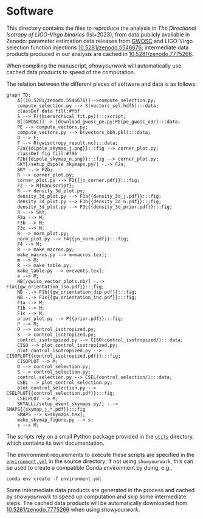 # Software

This directory contains the files to reproduce the analysis in _The Directional Isotropy of LIGO-Virgo binaries_ (Isi+2023), 
from data publicly avaliable in Zenodo: parameter estimation data releases from [GWOSC](https://www.gw-openscience.org) and LIGO-Virgo selection function
injections [10.5281/zenodo.5546676](https://doi.org/10.5281/zenodo.5546676); intermediate data products produced in our analysis are cached in
[10.5281/zenodo.7775266](https://doi.org/10.5281/zenodo.7775266).

When compiling the manuscript, _showyourwork_ will automatically use cached data products to speed of the computation.

The relation between the different pieces of software and data is as follows:

```mermaid
graph TD;
    A[(10.5281/zenodo.5546676)]-->compute_selection.py;
    compute_selection.py --> S(vectors_sel.hdf5):::data;
    classDef data fill:#fbf
    S --> F((hierarchical_fit.py)):::script;
    B[(GWOSC)]--> |download_gwosc_pe.py|PE(pe_gwosc_o3/):::data;
    PE --> compute_vectors.py;
    compute_vectors.py --> D(vectors_bbh.pkl):::data;
    D --> F;
    F --> R(gwisotropy_result.nc):::data;
    F2a{{dipole_skymap_j.png}}:::fig --> corner_plot.py;
    classDef fig fill:#f96
    F2b{{dipole_skymap_n.png}}:::fig --> corner_plot.py;
    SKY[/setup_dipole_skymaps.py/] -.-> F2a;
    SKY -.-> F2b;
    R --> corner_plot.py;
    corner_plot.py --> F2{{jn_corner.pdf}}:::fig;
    F2 --> M{manuscript};
    R --> density_3d_plot.py;
    density_3d_plot.py --> F3a{{density_3d_j.pdf}}:::fig;
    density_3d_plot.py --> F3b{{density_3d_n.pdf}}:::fig;
    density_3d_plot.py --> F3c{{density_3d_prior.pdf}}:::fig;
    R -.-> SKY;
    F3a --> M;
    F3b --> M;
    F3c --> M;
    R --> norm_plot.py;
    norm_plot.py --> F4{{jn_norm.pdf}}:::fig;
    F4 --> M;
    R --> make_macros.py;
    make_macros.py --> m>macros.tex];
    m --> M;
    R --> make_table.py;
    make_table.py --> e>events.tex];
    e --> M;
    NB[/gwiso_vector_plots.nb/] -.-> F1a{{gw_orientation_iso.pdf}}:::fig;
    NB -.-> F1b{{gw_orientation_dip.pdf}}:::fig;
    NB -.-> F1c{{gw_orientation_inc.pdf}}:::fig;
    F1a --> M;
    F1b --> M;
    F1c --> M;
    prior_plot.py --> P{{prior.pdf}}:::fig;
    P --> M;
    D --> control_isotropized.py;
    S --> control_isotropized.py;
    control_isotropized.py --> CISO(control_isotropized/):::data;
    CISO --> plot_control_isotropized.py;
    plot_control_isotropized.py --> CISOPLOT{{control_isotropized.pdf}}:::fig;
    CISOPLOT --> M;
    D --> control_selection.py;
    S --> control_selection.py;
    control_selection.py --> CSEL(control_selection/):::data;
    CSEL --> plot_control_selection.py;
    plot_control_selection.py --> CSELPLOT{{control_selection.pdf}}:::fig;
    CSELPLOT --> M;
    SKYALL[/setup_event_skymaps.py/] -.-> SMAPS{{skymap_j_*.pdf}}:::fig
    SMAPS --> s>skymaps.tex];
    make_skymap_figure.py --> s;
    s --> M;
```

The scripts rely on a small Python package provided in the [`utils`](utils) directory, which contains its own documentation.

The environment requirements to execute these scripts are specified in the [`environment.yml`](https://github.com/maxisi/gwisotropy/blob/main/environment.yml) in the source directory; if not using `showyourwork`, this can be used to create a compatible Conda environment by doing, e.g.,

```
conda env create -f environment.yml
```

Some intermediate data products are generated in the process and cached by
_showyourwork_ to speed up computation and skip some intermediate steps. The cached data products will be automatically downloaded from [10.5281/zenodo.7775266](https://doi.org/10.5281/zenodo.7775266) when using _showyourwork_.
